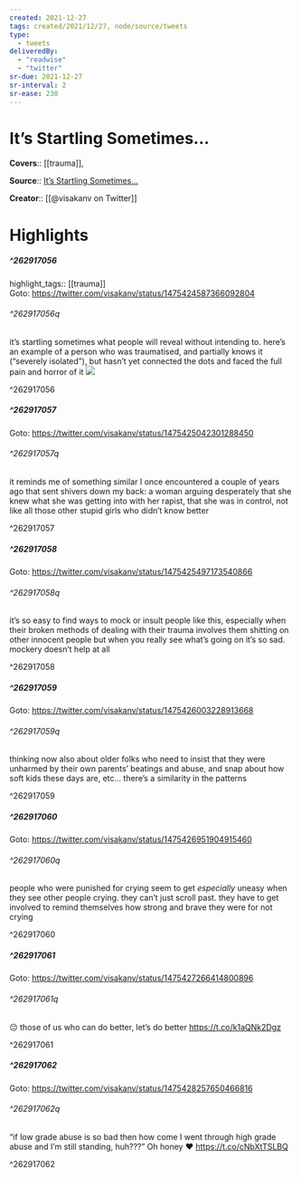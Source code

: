 ```yaml
---
created: 2021-12-27
tags: created/2021/12/27, node/source/tweets
type: 
  - tweets
deliveredBy: 
  - "readwise"
  - "twitter"
sr-due: 2021-12-27
sr-interval: 2
sr-ease: 230
---
```

# It’s Startling Sometimes...

**Covers**:: [[trauma]], 

**Source**:: [It’s Startling Sometimes...](https://twitter.com/visakanv/status/1475424587366092804)

**Creator**:: [[@visakanv on Twitter]]

# Highlights
##### ^262917056

highlight_tags:: [[trauma]]   
Goto: https://twitter.com/visakanv/status/1475424587366092804  

###### ^262917056q

it’s startling sometimes what people will reveal without intending to. here’s an example of a person who was traumatised, and partially knows it (“severely isolated”), but hasn’t yet connected the dots and faced the full pain and horror of it 
![](https://pbs.twimg.com/media/FHnC1ucVEAEjdWt.jpg) 

^262917056

##### ^262917057


Goto: https://twitter.com/visakanv/status/1475425042301288450  

###### ^262917057q

it reminds me of something similar I once encountered a couple of years ago that sent shivers down my back: a woman arguing desperately that she knew what she was getting into with her rapist, that she was in control, not like all those other stupid girls who didn’t know better 

^262917057

##### ^262917058


Goto: https://twitter.com/visakanv/status/1475425497173540866  

###### ^262917058q

it’s so easy to find ways to mock or insult people like this, especially when their broken methods of dealing with their trauma involves them shitting on other innocent people
but when you really see what’s going on it’s so sad. mockery doesn’t help at all 

^262917058

##### ^262917059


Goto: https://twitter.com/visakanv/status/1475426003228913668  

###### ^262917059q

thinking now also about older folks who need to insist that they were unharmed by their own parents’ beatings and abuse, and snap about how soft kids these days are, etc… there’s a similarity in the patterns 

^262917059

##### ^262917060


Goto: https://twitter.com/visakanv/status/1475426951904915460  

###### ^262917060q

people who were punished for crying seem to get *especially* uneasy when they see other people crying. they can’t just scroll past. they have to get involved to remind themselves how strong and brave they were for not crying 

^262917060

##### ^262917061


Goto: https://twitter.com/visakanv/status/1475427266414800896  

###### ^262917061q

😔 those of us who can do better, let’s do better https://t.co/k1aQNk2Dgz 

^262917061

##### ^262917062


Goto: https://twitter.com/visakanv/status/1475428257650466816  

###### ^262917062q

“if low grade abuse is so bad then how come I went through high grade abuse and I’m still standing, huh???” Oh honey ❤️ https://t.co/cNbXtTSLBQ 

^262917062

